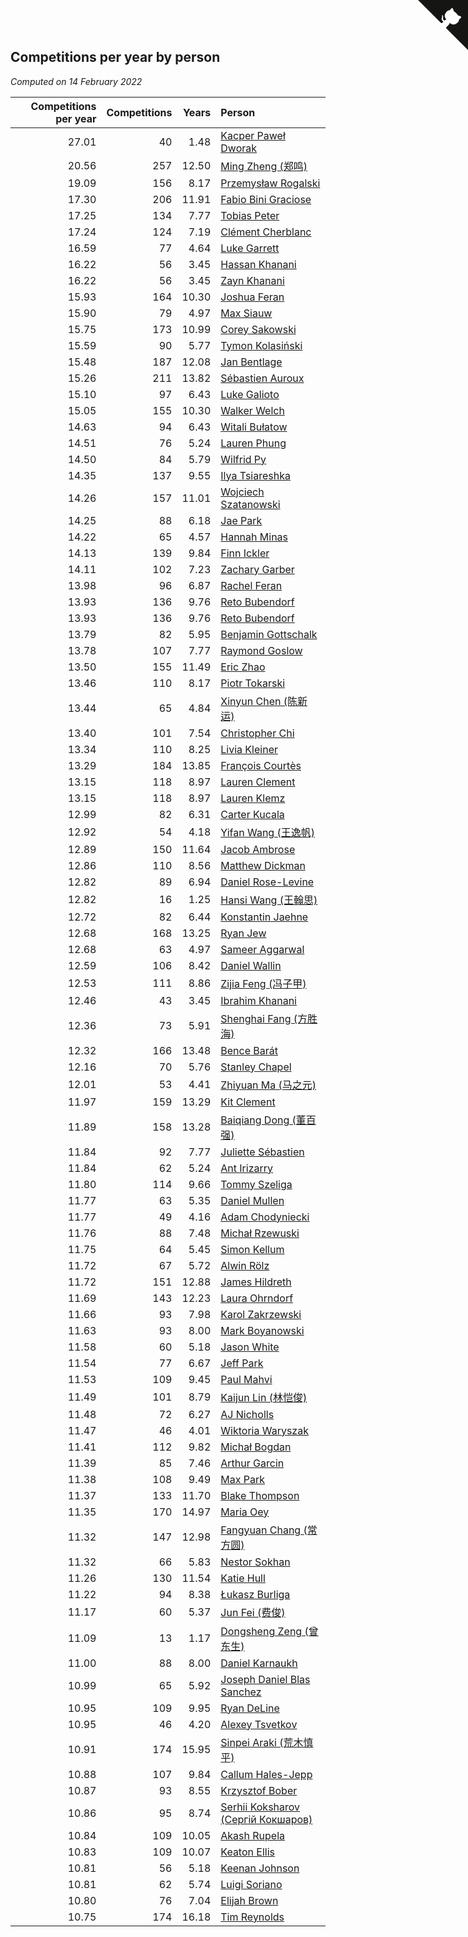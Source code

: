 ## Competitions per year by person

*Computed on 14 February 2022*

| Competitions per year | Competitions | Years | Person |
| ---: | ---: | ---: | :--- |
| 27.01 | 40 | 1.48 | [Kacper Paweł Dworak](https://www.worldcubeassociation.org/persons/2020DWOR01) |
| 20.56 | 257 | 12.50 | [Ming Zheng (郑鸣)](https://www.worldcubeassociation.org/persons/2009ZHEN11) |
| 19.09 | 156 | 8.17 | [Przemysław Rogalski](https://www.worldcubeassociation.org/persons/2013ROGA02) |
| 17.30 | 206 | 11.91 | [Fabio Bini Graciose](https://www.worldcubeassociation.org/persons/2010GRAC02) |
| 17.25 | 134 | 7.77 | [Tobias Peter](https://www.worldcubeassociation.org/persons/2014PETE03) |
| 17.24 | 124 | 7.19 | [Clément Cherblanc](https://www.worldcubeassociation.org/persons/2014CHER05) |
| 16.59 | 77 | 4.64 | [Luke Garrett](https://www.worldcubeassociation.org/persons/2017GARR05) |
| 16.22 | 56 | 3.45 | [Hassan Khanani](https://www.worldcubeassociation.org/persons/2018KHAN26) |
| 16.22 | 56 | 3.45 | [Zayn Khanani](https://www.worldcubeassociation.org/persons/2018KHAN28) |
| 15.93 | 164 | 10.30 | [Joshua Feran](https://www.worldcubeassociation.org/persons/2011FERA01) |
| 15.90 | 79 | 4.97 | [Max Siauw](https://www.worldcubeassociation.org/persons/2017SIAU02) |
| 15.75 | 173 | 10.99 | [Corey Sakowski](https://www.worldcubeassociation.org/persons/2011SAKO01) |
| 15.59 | 90 | 5.77 | [Tymon Kolasiński](https://www.worldcubeassociation.org/persons/2016KOLA02) |
| 15.48 | 187 | 12.08 | [Jan Bentlage](https://www.worldcubeassociation.org/persons/2010BENT01) |
| 15.26 | 211 | 13.82 | [Sébastien Auroux](https://www.worldcubeassociation.org/persons/2008AURO01) |
| 15.10 | 97 | 6.43 | [Luke Galioto](https://www.worldcubeassociation.org/persons/2015GALI02) |
| 15.05 | 155 | 10.30 | [Walker Welch](https://www.worldcubeassociation.org/persons/2011WELC01) |
| 14.63 | 94 | 6.43 | [Witali Bułatow](https://www.worldcubeassociation.org/persons/2015BUAT01) |
| 14.51 | 76 | 5.24 | [Lauren Phung](https://www.worldcubeassociation.org/persons/2016PHUN02) |
| 14.50 | 84 | 5.79 | [Wilfrid Py](https://www.worldcubeassociation.org/persons/2016PYWI01) |
| 14.35 | 137 | 9.55 | [Ilya Tsiareshka](https://www.worldcubeassociation.org/persons/2012TERE01) |
| 14.26 | 157 | 11.01 | [Wojciech Szatanowski](https://www.worldcubeassociation.org/persons/2011SZAT01) |
| 14.25 | 88 | 6.18 | [Jae Park](https://www.worldcubeassociation.org/persons/2015PARK24) |
| 14.22 | 65 | 4.57 | [Hannah Minas](https://www.worldcubeassociation.org/persons/2017MINA04) |
| 14.13 | 139 | 9.84 | [Finn Ickler](https://www.worldcubeassociation.org/persons/2012ICKL01) |
| 14.11 | 102 | 7.23 | [Zachary Garber](https://www.worldcubeassociation.org/persons/2014GARB01) |
| 13.98 | 96 | 6.87 | [Rachel Feran](https://www.worldcubeassociation.org/persons/2015FERA01) |
| 13.93 | 136 | 9.76 | [Reto Bubendorf](https://www.worldcubeassociation.org/persons/2012BUBE01) |
| 13.93 | 136 | 9.76 | [Reto Bubendorf](https://www.worldcubeassociation.org/persons/2012BUBE01) |
| 13.79 | 82 | 5.95 | [Benjamin Gottschalk](https://www.worldcubeassociation.org/persons/2016GOTT01) |
| 13.78 | 107 | 7.77 | [Raymond Goslow](https://www.worldcubeassociation.org/persons/2014GOSL01) |
| 13.50 | 155 | 11.49 | [Eric Zhao](https://www.worldcubeassociation.org/persons/2010ZHAO19) |
| 13.46 | 110 | 8.17 | [Piotr Tokarski](https://www.worldcubeassociation.org/persons/2013TOKA01) |
| 13.44 | 65 | 4.84 | [Xinyun Chen (陈新运)](https://www.worldcubeassociation.org/persons/2017CHEN36) |
| 13.40 | 101 | 7.54 | [Christopher Chi](https://www.worldcubeassociation.org/persons/2014CHIC01) |
| 13.34 | 110 | 8.25 | [Livia Kleiner](https://www.worldcubeassociation.org/persons/2013KLEI03) |
| 13.29 | 184 | 13.85 | [François Courtès](https://www.worldcubeassociation.org/persons/2008COUR01) |
| 13.15 | 118 | 8.97 | [Lauren Clement](https://www.worldcubeassociation.org/persons/2013KLEM01) |
| 13.15 | 118 | 8.97 | [Lauren Klemz](https://www.worldcubeassociation.org/persons/2013KLEM01) |
| 12.99 | 82 | 6.31 | [Carter Kucala](https://www.worldcubeassociation.org/persons/2015KUCA01) |
| 12.92 | 54 | 4.18 | [Yifan Wang (王逸帆)](https://www.worldcubeassociation.org/persons/2017WANY29) |
| 12.89 | 150 | 11.64 | [Jacob Ambrose](https://www.worldcubeassociation.org/persons/2010AMBR01) |
| 12.86 | 110 | 8.56 | [Matthew Dickman](https://www.worldcubeassociation.org/persons/2013DICK01) |
| 12.82 | 89 | 6.94 | [Daniel Rose-Levine](https://www.worldcubeassociation.org/persons/2015ROSE01) |
| 12.82 | 16 | 1.25 | [Hansi Wang (王翰思)](https://www.worldcubeassociation.org/persons/2020WANG19) |
| 12.72 | 82 | 6.44 | [Konstantin Jaehne](https://www.worldcubeassociation.org/persons/2015JAEH01) |
| 12.68 | 168 | 13.25 | [Ryan Jew](https://www.worldcubeassociation.org/persons/2008JEWR01) |
| 12.68 | 63 | 4.97 | [Sameer Aggarwal](https://www.worldcubeassociation.org/persons/2017AGGA01) |
| 12.59 | 106 | 8.42 | [Daniel Wallin](https://www.worldcubeassociation.org/persons/2013WALL03) |
| 12.53 | 111 | 8.86 | [Zijia Feng (冯子甲)](https://www.worldcubeassociation.org/persons/2013FENG02) |
| 12.46 | 43 | 3.45 | [Ibrahim Khanani](https://www.worldcubeassociation.org/persons/2018KHAN27) |
| 12.36 | 73 | 5.91 | [Shenghai Fang (方胜海)](https://www.worldcubeassociation.org/persons/2016FANG01) |
| 12.32 | 166 | 13.48 | [Bence Barát](https://www.worldcubeassociation.org/persons/2008BARA01) |
| 12.16 | 70 | 5.76 | [Stanley Chapel](https://www.worldcubeassociation.org/persons/2016CHAP04) |
| 12.01 | 53 | 4.41 | [Zhiyuan Ma (马之元)](https://www.worldcubeassociation.org/persons/2017MAZH04) |
| 11.97 | 159 | 13.29 | [Kit Clement](https://www.worldcubeassociation.org/persons/2008CLEM01) |
| 11.89 | 158 | 13.28 | [Baiqiang Dong (董百强)](https://www.worldcubeassociation.org/persons/2008DONG06) |
| 11.84 | 92 | 7.77 | [Juliette Sébastien](https://www.worldcubeassociation.org/persons/2014SEBA01) |
| 11.84 | 62 | 5.24 | [Ant Irizarry](https://www.worldcubeassociation.org/persons/2016IRIZ02) |
| 11.80 | 114 | 9.66 | [Tommy Szeliga](https://www.worldcubeassociation.org/persons/2012SZEL01) |
| 11.77 | 63 | 5.35 | [Daniel Mullen](https://www.worldcubeassociation.org/persons/2016MULL04) |
| 11.77 | 49 | 4.16 | [Adam Chodyniecki](https://www.worldcubeassociation.org/persons/2017CHOD02) |
| 11.76 | 88 | 7.48 | [Michał Rzewuski](https://www.worldcubeassociation.org/persons/2014RZEW01) |
| 11.75 | 64 | 5.45 | [Simon Kellum](https://www.worldcubeassociation.org/persons/2016KELL12) |
| 11.72 | 67 | 5.72 | [Alwin Rölz](https://www.worldcubeassociation.org/persons/2016ROLZ01) |
| 11.72 | 151 | 12.88 | [James Hildreth](https://www.worldcubeassociation.org/persons/2009HILD01) |
| 11.69 | 143 | 12.23 | [Laura Ohrndorf](https://www.worldcubeassociation.org/persons/2009OHRN01) |
| 11.66 | 93 | 7.98 | [Karol Zakrzewski](https://www.worldcubeassociation.org/persons/2014ZAKR01) |
| 11.63 | 93 | 8.00 | [Mark Boyanowski](https://www.worldcubeassociation.org/persons/2014BOYA01) |
| 11.58 | 60 | 5.18 | [Jason White](https://www.worldcubeassociation.org/persons/2016WHIT16) |
| 11.54 | 77 | 6.67 | [Jeff Park](https://www.worldcubeassociation.org/persons/2015PARK08) |
| 11.53 | 109 | 9.45 | [Paul Mahvi](https://www.worldcubeassociation.org/persons/2012MAHV01) |
| 11.49 | 101 | 8.79 | [Kaijun Lin (林恺俊)](https://www.worldcubeassociation.org/persons/2013LINK01) |
| 11.48 | 72 | 6.27 | [AJ Nicholls](https://www.worldcubeassociation.org/persons/2015NICH04) |
| 11.47 | 46 | 4.01 | [Wiktoria Waryszak](https://www.worldcubeassociation.org/persons/2018WARY01) |
| 11.41 | 112 | 9.82 | [Michał Bogdan](https://www.worldcubeassociation.org/persons/2012BOGD01) |
| 11.39 | 85 | 7.46 | [Arthur Garcin](https://www.worldcubeassociation.org/persons/2014GARC27) |
| 11.38 | 108 | 9.49 | [Max Park](https://www.worldcubeassociation.org/persons/2012PARK03) |
| 11.37 | 133 | 11.70 | [Blake Thompson](https://www.worldcubeassociation.org/persons/2010THOM03) |
| 11.35 | 170 | 14.97 | [Maria Oey](https://www.worldcubeassociation.org/persons/2007OEYM01) |
| 11.32 | 147 | 12.98 | [Fangyuan Chang (常方圆)](https://www.worldcubeassociation.org/persons/2009CHAN04) |
| 11.32 | 66 | 5.83 | [Nestor Sokhan](https://www.worldcubeassociation.org/persons/2016SOKH01) |
| 11.26 | 130 | 11.54 | [Katie Hull](https://www.worldcubeassociation.org/persons/2010HULL01) |
| 11.22 | 94 | 8.38 | [Łukasz Burliga](https://www.worldcubeassociation.org/persons/2013BURL01) |
| 11.17 | 60 | 5.37 | [Jun Fei (费俊)](https://www.worldcubeassociation.org/persons/2016FEIJ02) |
| 11.09 | 13 | 1.17 | [Dongsheng Zeng (曾东生)](https://www.worldcubeassociation.org/persons/2020ZENG03) |
| 11.00 | 88 | 8.00 | [Daniel Karnaukh](https://www.worldcubeassociation.org/persons/2014KARN02) |
| 10.99 | 65 | 5.92 | [Joseph Daniel Blas Sanchez](https://www.worldcubeassociation.org/persons/2016SANC08) |
| 10.95 | 109 | 9.95 | [Ryan DeLine](https://www.worldcubeassociation.org/persons/2012DELI01) |
| 10.95 | 46 | 4.20 | [Alexey Tsvetkov](https://www.worldcubeassociation.org/persons/2017TSVE02) |
| 10.91 | 174 | 15.95 | [Sinpei Araki (荒木慎平)](https://www.worldcubeassociation.org/persons/2006ARAK01) |
| 10.88 | 107 | 9.84 | [Callum Hales-Jepp](https://www.worldcubeassociation.org/persons/2012HALE01) |
| 10.87 | 93 | 8.55 | [Krzysztof Bober](https://www.worldcubeassociation.org/persons/2013BOBE01) |
| 10.86 | 95 | 8.74 | [Serhii Koksharov (Сергій Кокшаров)](https://www.worldcubeassociation.org/persons/2013KOKS01) |
| 10.84 | 109 | 10.05 | [Akash Rupela](https://www.worldcubeassociation.org/persons/2012RUPE01) |
| 10.83 | 109 | 10.07 | [Keaton Ellis](https://www.worldcubeassociation.org/persons/2012ELLI01) |
| 10.81 | 56 | 5.18 | [Keenan Johnson](https://www.worldcubeassociation.org/persons/2016JOHN30) |
| 10.81 | 62 | 5.74 | [Luigi Soriano](https://www.worldcubeassociation.org/persons/2016SORI04) |
| 10.80 | 76 | 7.04 | [Elijah Brown](https://www.worldcubeassociation.org/persons/2015BROW03) |
| 10.75 | 174 | 16.18 | [Tim Reynolds](https://www.worldcubeassociation.org/persons/2005REYN01) |


<a href="https://github.com/jonatanklosko/wca_statistics" class="github-corner" aria-label="View source on Github"><svg width="80" height="80" viewBox="0 0 250 250" style="fill:#151513; color:#fff; position: absolute; top: 0; border: 0; right: 0;" aria-hidden="true"><path d="M0,0 L115,115 L130,115 L142,142 L250,250 L250,0 Z"></path><path d="M128.3,109.0 C113.8,99.7 119.0,89.6 119.0,89.6 C122.0,82.7 120.5,78.6 120.5,78.6 C119.2,72.0 123.4,76.3 123.4,76.3 C127.3,80.9 125.5,87.3 125.5,87.3 C122.9,97.6 130.6,101.9 134.4,103.2" fill="currentColor" style="transform-origin: 130px 106px;" class="octo-arm"></path><path d="M115.0,115.0 C114.9,115.1 118.7,116.5 119.8,115.4 L133.7,101.6 C136.9,99.2 139.9,98.4 142.2,98.6 C133.8,88.0 127.5,74.4 143.8,58.0 C148.5,53.4 154.0,51.2 159.7,51.0 C160.3,49.4 163.2,43.6 171.4,40.1 C171.4,40.1 176.1,42.5 178.8,56.2 C183.1,58.6 187.2,61.8 190.9,65.4 C194.5,69.0 197.7,73.2 200.1,77.6 C213.8,80.2 216.3,84.9 216.3,84.9 C212.7,93.1 206.9,96.0 205.4,96.6 C205.1,102.4 203.0,107.8 198.3,112.5 C181.9,128.9 168.3,122.5 157.7,114.1 C157.9,116.9 156.7,120.9 152.7,124.9 L141.0,136.5 C139.8,137.7 141.6,141.9 141.8,141.8 Z" fill="currentColor" class="octo-body"></path></svg></a><style>.github-corner:hover .octo-arm{animation:octocat-wave 560ms ease-in-out}@keyframes octocat-wave{0%,100%{transform:rotate(0)}20%,60%{transform:rotate(-25deg)}40%,80%{transform:rotate(10deg)}}@media (max-width:500px){.github-corner:hover .octo-arm{animation:none}.github-corner .octo-arm{animation:octocat-wave 560ms ease-in-out}}</style>
